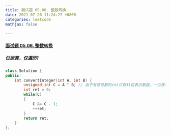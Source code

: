 ```yaml
---
title: 面试题 05.06. 整数转换
date: 2021-07-26 11:24:27 +0800
categories: leetcode
mathjax: false

---
```


#### [面试题 05.06. 整数转换](https://leetcode-cn.com/problems/convert-integer-lcci/)

##### 位运算，仅遍历1

```c++
class Solution {
public:
    int convertInteger(int A, int B) {
        unsigned int C = A ^ B; // 由于有符号数的int只有31位表示数值，一位表示符号，所以转换成无符号数防止在负数的31个1减1后溢出(但是在vs中调试时，溢出后会变成有符号数的正数最大值，计算依旧成立)
        int ret = 0;
        while(C)
        {
            C &= C - 1;
            ++ret;
        }
        return ret; 
    }
};
```

